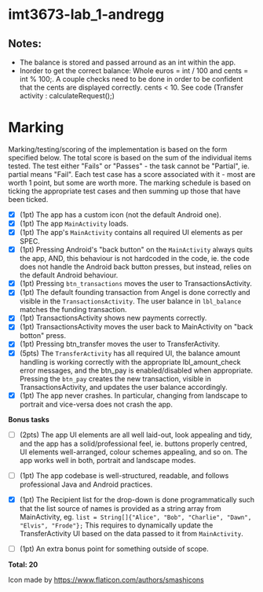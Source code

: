 # imt3673-lab_1-andregg

## Notes:
* The balance is stored and passed arround as an int within the app.
* Inorder to get the correct balance: Whole euros = int / 100 and cents = int % 100;. A couple checks need to be done in order to be confident that the cents are displayed correctly. cents < 10. See code (Transfer activity : calculateRequest();)

# Marking 

Marking/testing/scoring of the implementation is based on the form specified below. The total score is based on the sum of the individual items tested. The test either "Fails" or "Passes" - the task cannot be "Partial", ie. partial means "Fail". Each test case has a score associated with it - most are worth 1 point, but some are worth more. The marking schedule is based on ticking the appropriate test cases and then summing up those that have been ticked. 

* [x] (1pt) The app has a custom icon (not the default Android one).
* [x] (1pt) The app `MainActivity` loads.
* [x] (1pt) The app's `MainActivity` contains all required UI elements as per SPEC.
* [x] (1pt) Pressing Android's "back button" on the `MainActivity` always quits the app, AND, this behaviour is not hardcoded in the code, ie. the code does not handle the Android back button presses, but instead, relies on the default Android behaviour.
* [x] (1pt) Pressing `btn_transactions` moves the user to TransactionsActivity.
* [x] (1pt) The default founding transaction from Angel is done correctly and visible in the `TransactionsActivity`. The user balance in `lbl_balance` matches the funding transaction.
* [x] (1pt) TransactionsActivity shows new payments correctly.
* [x] (1pt) TransactionsActivity moves the user back to MainActivity on "back botton" press.
* [x] (1pt) Pressing btn_transfer moves the user to TransferActivity.
* [X] (5pts) The `TransferActivity` has all required UI, the balance amount handling is working correctly with the appropriate lbl_amount_check error messages, and the btn_pay is enabled/disabled when appropriate. Pressing the `btn_pay` creates the new transaction, visible in TransactionsActivity, and updates the user balance accordingly.
* [X] (1pt) The app never crashes. In particular, changing from landscape to portrait and vice-versa does not crash the app.

**Bonus tasks**

* [ ] (2pts) The app UI elements are all well laid-out, look appealing and tidy, and the app has a solid/professional feel, ie. buttons properly centred, UI elements well-arranged, colour schemes appealing, and so on. The app works well in both, portrait and landscape modes. 
* [ ] (1pt) The app codebase is well-structured, readable, and follows professional Java and Android practices.
* [x] (1pt) The Recipient list for the drop-down is done programmatically such that the list source of names is provided as a string array from MainActivity, eg. `list = String[]{"Alice", "Bob", "Charlie", "Dawn", "Elvis", "Frode"};` This requires to dynamically update the TransferActivity UI based on the data passed to it from `MainActivity`. 
* [ ] (1pt) An extra bonus point for something outside of scope. 


**Total: 20**


Icon made by https://www.flaticon.com/authors/smashicons